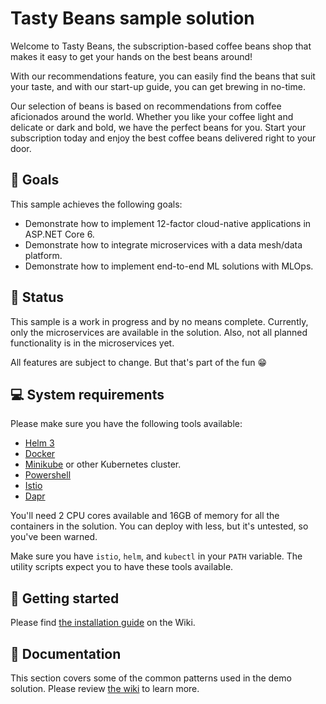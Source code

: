 # Tasty Beans sample solution

Welcome to Tasty Beans, the subscription-based coffee beans shop that makes it easy to get your hands on the best beans around!

With our recommendations feature, you can easily find the beans that suit your taste, and with our start-up guide, you can get brewing in no-time.

Our selection of beans is based on recommendations from coffee aficionados around the world. Whether you like your coffee light and delicate or dark and bold, we have the perfect beans for you. Start your subscription today and enjoy the best coffee beans delivered right to your door.

## :goal_net: Goals

This sample achieves the following goals:

* Demonstrate how to implement 12-factor cloud-native applications in ASP.NET Core 6.
* Demonstrate how to integrate microservices with a data mesh/data platform.
* Demonstrate how to implement end-to-end ML solutions with MLOps.

## :triangular_flag_on_post: Status

This sample is a work in progress and by no means complete. Currently, only the
microservices are available in the solution. Also, not all planned functionality
is in the microservices yet.

All features are subject to change. But that's part of the fun :grin:

## :computer: System requirements

Please make sure you have the following tools available:

* [Helm 3](https://helm.sh/docs/intro/quickstart/)
* [Docker](https://www.docker.com/get-started/)
* [Minikube](https://minikube.sigs.k8s.io/docs/start/) or other Kubernetes cluster.
* [Powershell](https://github.com/PowerShell/PowerShell)
* [Istio](https://istio.io/latest/docs/setup/getting-started/)
* [Dapr](https://docs.dapr.io/getting-started/install-dapr-cli/)

You'll need 2 CPU cores available and 16GB of memory for all the containers in
the solution. You can deploy with less, but it's untested, so you've been warned.

Make sure you have `istio`, `helm`, and `kubectl` in your `PATH` variable. The
utility scripts expect you to have these tools available.

## :rocket: Getting started

Please find [the installation guide](https://github.com/wmeints/recommend-coffee/wiki/Installation-guide) on the Wiki.

## :book: Documentation

This section covers some of the common patterns used in the demo solution.
Please review [the wiki](https://github.com/wmeints/recommend-coffee/wiki) to
learn more.

[PWSH_INSTALL]: https://docs.microsoft.com/en-us/powershell/scripting/install/installing-powershell-on-linux?view=powershell-7.2
